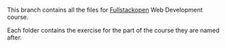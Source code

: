 This branch contains all the files for [Fullstackopen](https://fullstackopen.com/en/#course-contents) Web Development course. 

Each folder contains the exercise for the part of the course they are named after. 
